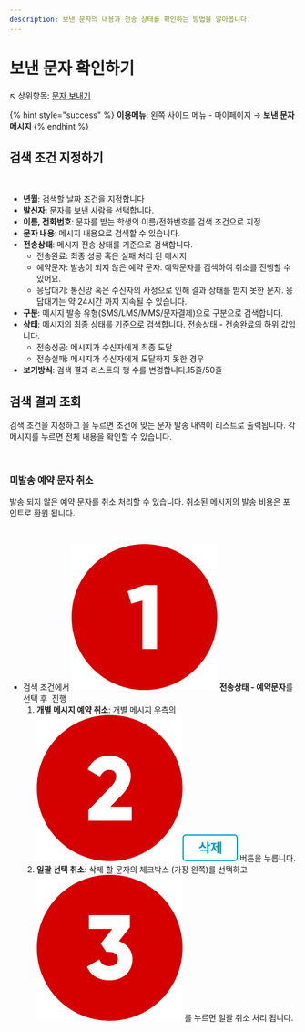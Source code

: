 ```yaml
---
description: 보낸 문자의 내용과 전송 상태를 확인하는 방법을 알아봅니다.
---
```


# 보낸 문자 확인하기

↖ 상위항목: [문자 보내기](./)

{% hint style="success" %}
**이용메뉴**: 왼쪽 사이드 메뉴 - 마이페이지 → **보낸 문자메시지**
{% endhint %}

## 검색 조건 지정하기

<figure><img src="../../.gitbook/assets/검색조건 지정하기.png" alt=""><figcaption></figcaption></figure>

* **년월**: 검색할 날짜 조건을 지정합니다
* **발신자**: 문자를 보낸 사람을 선택합니다.
* **이름, 전화번호**: 문자를 받는 학생의 이름/전화번호를 검색 조건으로 지정
* **문자 내용**: 메시지 내용으로 검색할 수 있습니다.
* **전송상태**: 메시지 전송 상태를 기준으로 검색합니다.
  * 전송완료: 최종 성공 혹은 실패 처리 된 메시지
  * 예약문자: 발송이 되지 않은 예약 문자. 예약문자를 검색하여 취소를 진행할 수 있어요.
  * 응답대기: 통신망 혹은 수신자의 사정으로 인해 결과 상태를 받지 못한 문자. 응답대기는 약 24시간 까지 지속될 수 있습니다.
* **구분**: 메시지 발송 유형(SMS/LMS/MMS/문자결제)으로 구분으로 검색합니다.
* **상태**: 메시지의 최종 상태를 기준으로 검색합니다. 전송상태 - 전송완료의 하위 값입니다.
  * 전송성공: 메시지가 수신자에게 최종 도달
  * 전송실패: 메시지가 수신자에게 도달하지 못한 경우
* **보기방식**: 검색 결과 리스트의 행 수를 변경합니다.15줄/50줄

## 검색 결과 조회

검색 조건을 지정하고 <img src="../../.gitbook/assets/btn_검색 (1).png" alt="" data-size="line">을 누르면 조건에 맞는 문자 발송 내역이 리스트로 출력됩니다. 각 메시지를 누르면 전체 내용을 확인할 수 있습니다.

<figure><img src="../../.gitbook/assets/문자 검색결과 조회.png" alt=""><figcaption></figcaption></figure>

### 미발송 예약 문자 취소

발송 되지 않은 예약 문자를 취소 처리할 수 있습니다. 취소된 메시지의 발송 비용은 포인트로 환원 됩니다.

<figure><img src="../../.gitbook/assets/예약문자취소.png" alt=""><figcaption></figcaption></figure>

* 검색 조건에서 <img src="../../.gitbook/assets/number-1.png" alt="" data-size="line"> **전송상태 - 예약문자**를 선택 후 <img src="../../.gitbook/assets/btn_검색 (1).png" alt="" data-size="line"> 진행
  1. **개별 메시지 예약 취소**: 개별 메시지 우측의 <img src="../../.gitbook/assets/number-2.png" alt="" data-size="line"><img src="../../.gitbook/assets/btn_delete.png" alt="" data-size="line"> 버튼을 누릅니다.
  2. **일괄 선택 취소**: 삭제 할 문자의 체크박스 (가장 왼쪽)를 선택하고 <img src="../../.gitbook/assets/number-3.png" alt="" data-size="line"> <img src="../../.gitbook/assets/btn_선택삭제.png" alt="" data-size="line">를 누르면 일괄 취소 처리 됩니다.



